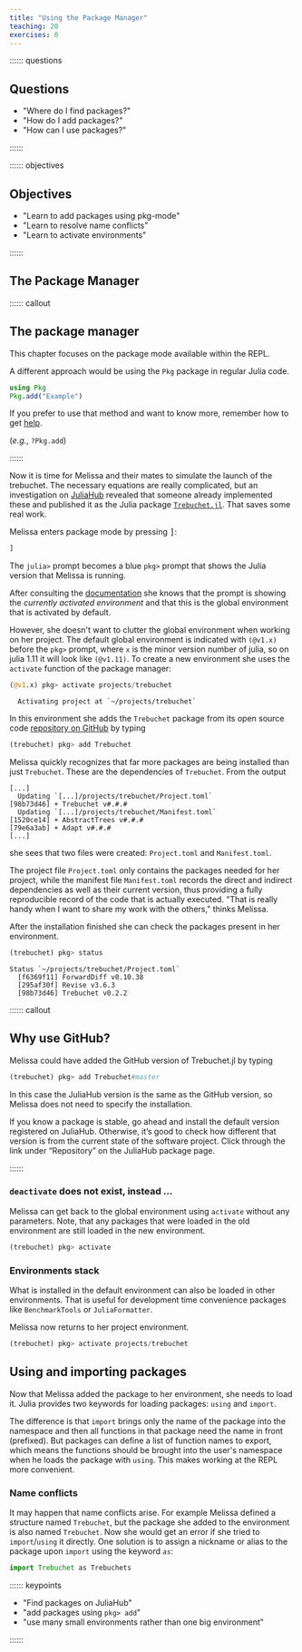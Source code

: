 ```yaml
---
title: "Using the Package Manager"
teaching: 20
exercises: 0
---
```


:::::: questions

## Questions

  - "Where do I find packages?"
  - "How do I add packages?"
  - "How can I use packages?"

::::::

:::::: objectives

## Objectives

  - "Learn to add packages using pkg-mode"
  - "Learn to resolve name conflicts"
  - "Learn to activate environments"

::::::

## The Package Manager

:::::: callout

## The package manager

This chapter focuses on the package mode available within the REPL.

A different approach would be using the `Pkg` package in regular Julia code.

```julia
using Pkg
Pkg.add("Example")
```

If you prefer to use that method and want to know more, remember how to get
[help](02_Getting_started.md).

(_e.g._, `?Pkg.add`)

::::::

Now it is time for Melissa and their mates to simulate the launch of the
trebuchet.  The necessary equations are really complicated, but an investigation
on [JuliaHub](https://juliahub.com/) revealed that someone already implemented
these and published it as the Julia package
[`Trebuchet.jl`](https://juliahub.com/ui/Search?q=trebuchet&type=packages).
That saves some real work.

Melissa enters package mode by pressing <kbd>]</kbd>:

```julia
]
```

The `julia>` prompt becomes a blue `pkg>` prompt that shows the Julia version
that Melissa is running.

After consulting the [documentation](https://julialang.github.io/Pkg.jl/v1/)
she knows that the prompt is showing the _currently activated environment_ and
that this is the global environment that is activated by default.

However, she doesn't want to clutter the global environment when working on her
project.  The default global environment is indicated with `(@v1.x)` before the
`pkg>` prompt, where `x` is the minor version number of julia, so on julia 1.11
it will look like `(@v1.11)`.  To create a new environment she uses the
`activate` function of the package manager:

```julia
(@v1.x) pkg> activate projects/trebuchet
```


```output
  Activating project at `~/projects/trebuchet`
```

In this environment she adds the `Trebuchet` package from its
open source code [repository on GitHub](https://github.com/FluxML/Trebuchet.jl)
by typing

```julia
(trebuchet) pkg> add Trebuchet
```

Melissa quickly recognizes that far more packages are being installed than just
`Trebuchet`.  These are the dependencies of `Trebuchet`.  From the output

```output
[...]
  Updating `[...]/projects/trebuchet/Project.toml`
[98b73d46] + Trebuchet v#.#.#
  Updating `[...]/projects/trebuchet/Manifest.toml`
[1520ce14] + AbstractTrees v#.#.#
[79e6a3ab] + Adapt v#.#.#
[...]
```

she sees that two files were created: `Project.toml` and `Manifest.toml`.

The project file `Project.toml` only contains the packages needed for her
project, while the manifest file `Manifest.toml` records the direct and indirect
dependencies as well as their current version, thus providing a fully
reproducible record of the code that is actually executed.  "That is really
handy when I want to share my work with the others," thinks Melissa.

After the installation finished she can check the packages present in her
environment.

```julia
(trebuchet) pkg> status
```


```output
Status `~/projects/trebuchet/Project.toml`
  [f6369f11] ForwardDiff v0.10.38
  [295af30f] Revise v3.6.3
  [98b73d46] Trebuchet v0.2.2

```

:::::: callout

## Why use GitHub?

Melissa could have added the GitHub version of Trebuchet.jl by typing

```julia
(trebuchet) pkg> add Trebuchet#master
```

In this case the JuliaHub version is the same as the GitHub version,
so Melissa does not need to specify the installation.

If you know a package is stable, go ahead and install the default version
registered on JuliaHub.  Otherwise, it’s good to check how different that
version is from the current state of the software project.  Click through the
link under “Repository” on the JuliaHub package page.

::::::

### `deactivate` does not exist, instead ...

Melissa can get back to the global environment using `activate` without any
parameters.  Note, that any packages that were loaded in the old environment are
still loaded in the new environment.

```julia
(trebuchet) pkg> activate
```

### Environments stack

What is installed in the default environment can also be loaded in other
environments.  That is useful for development time convenience packages like
`BenchmarkTools` or `JuliaFormatter`.

Melissa now returns to her project environment.

```julia
(trebuchet) pkg> activate projects/trebuchet
```

## Using and importing packages

Now that Melissa added the package to her environment, she needs to load it.
Julia provides two keywords for loading packages: `using` and `import`.

The difference is that `import` brings only the name of the package into the
namespace and then all functions in that package need the name in front
(prefixed).  But packages can define a list of function names to export, which
means the functions should be brought into the user's namespace when he loads
the package with `using`.  This makes working at the REPL more convenient.

### Name conflicts

It may happen that name conflicts arise.  For example Melissa defined a
structure named `Trebuchet`, but the package she added to the environment is
also named `Trebuchet`.  Now she would get an error if she tried to
`import`/`using` it directly.  One solution is to assign a nickname or alias to
the package upon `import` using the keyword *`as`*:

```julia
import Trebuchet as Trebuchets
```

:::::: keypoints

  - "Find packages on JuliaHub"
  - "add packages using `pkg> add`"
  - "use many small environments rather than one big environment"

::::::
